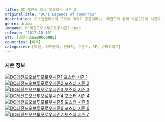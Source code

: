 ```yaml
---
title: DC 레전드 오브 투모로우 시즌 3
originalTitle: "DC's Legends of Tomorrow"
description: 로스앤젤레스의 도로에 백악기 공룡이라니. 레전드의 활약 덕분(?)에 시간과 장소, 그리고 그 속의 생명체들까지 모두 뒤죽박죽이 되어 버렸다. 이때 어디선가 나타나 레전드의 해산을 알리는 립 헌터. 레전드는 이렇게 흩어지고 마는가.
genre: drama
imgname: DC레전드오브투모로우시즌3.jpeg
release: "2017.10.10"
ott: [넷플릭스&&80066080]
countries: [미국]
categories: [액션, 어드벤처, 판타지, 로맨스, SF, 슈퍼히어로]
---
```


### 시즌 정보

<div class="season-list">
<div class="item">
<a href="/drama/DC레전드오브투모로우시즌1" >
<img src="/poster/DC레전드오브투모로우시즌1.jpeg" alt="DC레전드오브투모로우시즌1 포스터 ">
시즌 1</a>
</div>

<div class="item">
<a href="/drama/DC레전드오브투모로우시즌2" >
<img src="/poster/DC레전드오브투모로우시즌2.jpeg" alt="DC레전드오브투모로우시즌2 포스터 ">
시즌 2</a>
</div>

<div class="item">
<a href="/drama/DC레전드오브투모로우시즌3" >
<img src="/poster/DC레전드오브투모로우시즌3.jpeg" alt="DC레전드오브투모로우시즌3 포스터 ">
시즌 3</a>
</div>

<div class="item">
<a href="/drama/DC레전드오브투모로우시즌4" >
<img src="/poster/DC레전드오브투모로우시즌4.jpeg" alt="DC레전드오브투모로우시즌4 포스터 ">
시즌 4</a>
</div>

<div class="item">
<a href="/drama/DC레전드오브투모로우시즌5" >
<img src="/poster/DC레전드오브투모로우시즌5.jpeg" alt="DC레전드오브투모로우시즌5 포스터 ">
시즌 5</a>
</div>

<div class="item">
<a href="/drama/DC레전드오브투모로우시즌6" >
<img src="/poster/DC레전드오브투모로우시즌6.jpeg" alt="DC레전드오브투모로우시즌6 포스터 ">
시즌 6</a>
</div>

<div class="item">
<a href="/drama/DC레전드오브투모로우시즌7" >
<img src="/poster/DC레전드오브투모로우시즌7.jpeg" alt="DC레전드오브투모로우시즌7 포스터 ">
시즌 7</a>
</div>
</div>
